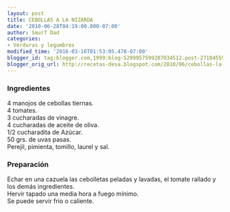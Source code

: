 ```yaml
---
layout: post
title: CEBOLLAS A LA NIZARDA
date: '2010-06-28T04:19:00.000-07:00'
author: Smurf Dad
categories:
- Verduras y legumbres
modified_time: '2016-03-16T01:53:05.478-07:00'
blogger_id: tag:blogger.com,1999:blog-5299957599287034512.post-2718455943131026807
blogger_orig_url: http://recetas-desa.blogspot.com/2010/06/cebollas-la-nizarda.html
---
```


<h3>Ingredientes</h3>4 manojos de cebollas tiernas.<br />4 tomates.<br />3 cucharadas de vinagre.<br />4 cucharadas de aceite de oliva.<br />1/2 cucharadita de Azúcar.<br />50 grs. de uvas pasas.<br />Perejil, pimienta, tomillo, laurel y sal.<br /><h3>Preparación</h3>Echar en una cazuela las cebolletas peladas y lavadas, el tomate rallado y los demás ingredientes.<br />Hervir tapado una media hora a fuego mínimo.<br />Se puede servir frío o caliente.